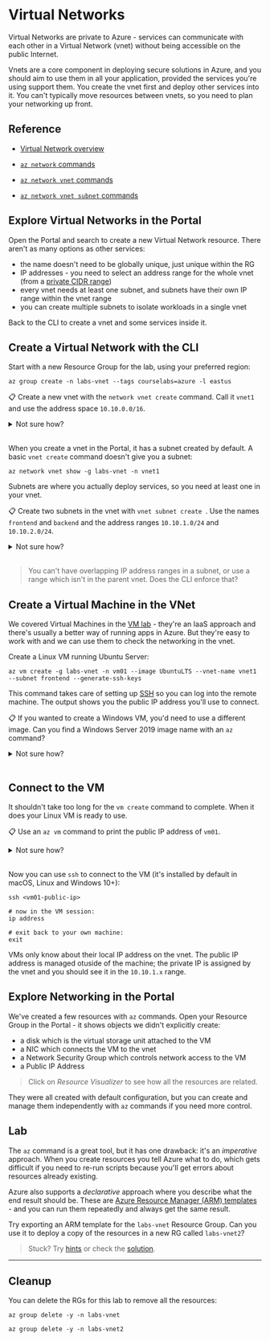 # Virtual Networks

Virtual Networks are private to Azure - services can communicate with each other in a Virtual Network (vnet) without being accessible on the public Internet. 

Vnets are a core component in deploying secure solutions in Azure, and you should aim to use them in all your application, provided the services you're using support them. You create the vnet first and deploy other services into it. You can't typically move resources between vnets, so you need to plan your networking up front.

## Reference

- [Virtual Network overview](https://docs.microsoft.com/en-gb/azure/virtual-network/)

- [`az network` commands](https://docs.microsoft.com/en-us/cli/azure/network?view=azure-cli-latest)

- [`az network vnet` commands](https://docs.microsoft.com/en-us/cli/azure/network/vnet?view=azure-cli-latest)

- [`az network vnet subnet` commands](https://docs.microsoft.com/en-us/cli/azure/network/vnet/subnet?view=azure-cli-latest)

## Explore Virtual Networks in the Portal

Open the Portal and search to create a new Virtual Network resource. There aren't as many options as other services:

- the name doesn't need to be globally unique, just unique within the RG
- IP addresses - you need to select an address range for the whole vnet (from a [private CIDR range](https://en.wikipedia.org/wiki/Private_network#Private_IPv4_addresses))
- every vnet needs at least one subnet, and subnets have their own IP range within the vnet range
- you can create multiple subnets to isolate workloads in a single vnet

Back to the CLI to create a vnet and some services inside it.

## Create a Virtual Network with the CLI

Start with a new Resource Group for the lab, using your preferred region:

```
az group create -n labs-vnet --tags courselabs=azure -l eastus
```

📋 Create a new vnet with the `network vnet create` command. Call it `vnet1` and use the address space `10.10.0.0/16`.

<details>
  <summary>Not sure how?</summary>

Start with the help:

```
az network vnet create --help
```

You need to specify the RG, vnet name and address prefix:

```
az network vnet create -g labs-vnet -n vnet1 --address-prefix "10.10.0.0/16"
```

</details><br/>

When you create a vnet in the Portal, it has a subnet created by default. A basic `vnet create` command doesn't give you a subnet:

```
az network vnet show -g labs-vnet -n vnet1
```

Subnets are where you actually deploy services, so you need at least one in your vnet.

📋 Create two subnets in the vnet with `vnet subnet create `. Use the names `frontend` and `backend` and the address ranges `10.10.1.0/24` and `10.10.2.0/24`.

<details>
  <summary>Not sure how?</summary>

Subnets have their own help text:

```
az network vnet subnet create --help
```

You need to specify the RG, vnet, subnet name and address range:

```
az network vnet subnet create -g labs-vnet --vnet-name vnet1 -n frontend --address-prefix "10.10.1.0/24"

az network vnet subnet create -g labs-vnet --vnet-name vnet1 -n backend --address-prefix "10.10.2.0/24"
```

</details><br/>

> You can't have overlapping IP address ranges in a subnet, or use a range which isn't in the parent vnet. Does the CLI enforce that?

## Create a Virtual Machine in the VNet

We covered Virtual Machines in the [VM lab](/labs/vm/README.md) - they're an IaaS approach and there's usually a better way of running apps in Azure. But they're easy to work with and we can use them to check the networking in the vnet.

Create a Linux VM running Ubuntu Server:

```
az vm create -g labs-vnet -n vm01 --image UbuntuLTS --vnet-name vnet1 --subnet frontend --generate-ssh-keys
```

This command takes care of setting up [SSH](https://en.wikipedia.org/wiki/Secure_Shell) so you can log into the remote machine. The output shows you the public IP address you'll use to connect.

📋 If you wanted to create a Windows VM, you'd need to use a different image. Can you find a Windows Server 2019 image name with an `az` command?

<details>
  <summary>Not sure how?</summary>

Use the `az vm image` commands to work with available VM images:

```
az vm image list --help
```

Listing all images will take a while, so you can filter the OS name using the `offer` parameter:

```
az vm image list --offer  Windows -o table
```

You'll see lots of images with long names - but you can use the alias in the `vm create` command. The Windows Server 2019 image is called `Win2019Datacenter`.

</details><br/>

## Connect to the VM

It shouldn't take too long for the `vm create` command to complete. When it does your Linux VM is ready to use.

📋 Use an `az vm` command to print the public IP address of `vm01`.

<details>
  <summary>Not sure how?</summary>

The `show` command prints the basic information about a resource:

```
az vm show -g labs-vnet -n vm01
```

You'll see lots of data, but not the public IP address. Run `az vm show --help` and you'll see there's a `--show-details` option. You can use that with a query to print just the public IP address:

```
az vm show -g labs-vnet -n vm01 --show-details --query publicIps -o tsv
```

</details><br/>

Now you can use `ssh` to connect to the VM (it's installed by default in macOS, Linux and Windows 10+):

```
ssh <vm01-public-ip>

# now in the VM session:
ip address

# exit back to your own machine:
exit
```

VMs only know about their local IP address on the vnet. The public IP address is managed otuside of the machine; the private IP is assigned by the vnet and you should see it in the `10.10.1.x` range.

## Explore Networking in the Portal

We've created a few resources with `az` commands. Open your Resource Group in the Portal - it shows objects we didn't explicitly create:

- a disk which is the virtual storage unit attached to the VM
- a NIC which connects the VM to the vnet
- a Network Security Group which controls network access to the VM
- a Public IP Address

> Click on _Resource Visualizer_ to see how all the resources are related.

They were all created with default configuration, but you can create and manage them independently with `az` commands if you need more control.

## Lab

The `az` command is a great tool, but it has one drawback: it's an _imperative_ approach. When you create resources you tell Azure what to do, which gets difficult if you need to re-run scripts because you'll get errors about resources already existing.

Azure also supports a _declarative_ approach where you describe what the end result should be. These are [Azure Resource Manager (ARM) templates](https://docs.microsoft.com/en-us/azure/azure-resource-manager/templates/) - and you can run them repeatedly and always get the same result.

Try exporting an ARM template for the `labs-vnet` Resource Group. Can you use it to deploy a copy of the resources in a new RG called `labs-vnet2`?

> Stuck? Try [hints](hints.md) or check the [solution](solution.md).

___

## Cleanup

You can delete the RGs for this lab to remove all the resources:

```
az group delete -y -n labs-vnet

az group delete -y -n labs-vnet2
```